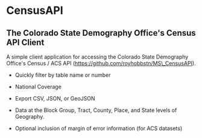 # CensusAPI
<h2>The Colorado State Demography Office's Census API Client</h2>

A simple client application for accessing the Colorado State Demography Office's Census / ACS API (https://github.com/royhobbstn/MS\_CensusAPI).

- Quickly filter by table name or number

- National Coverage

- Export CSV, JSON, or GeoJSON

- Data at the Block Group, Tract, County, Place, and State levels of Geography.

- Optional inclusion of margin of error information (for ACS datasets)

